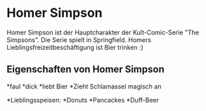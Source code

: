 # Homer Simpson


Homer Simpson ist der Hauptcharakter der Kult-Comic-Serie "The Simpsons".
Die Serie spielt in Springfield. 
Homers Lieblingsfreizeitbeschäftigung ist Bier trinken :)


## Eigenschaften von Homer Simpson
*faul
*dick
*liebt Bier
*Zieht Schlamassel magisch an

*Lieblingsspeisen:
  *Donuts
  *Pancackes
  *Duff-Beer